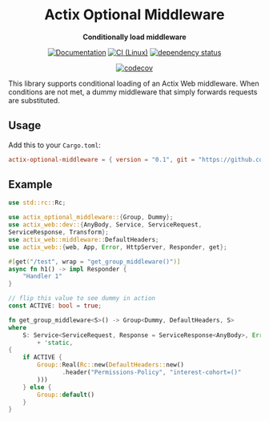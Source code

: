 <div align="center">
  <h1>Actix Optional Middleware</h1>
  <p>
    <strong>Conditionally load middleware</strong>
  </p>

[![Documentation](https://img.shields.io/badge/docs-master-blue)](https://realaravinth.github.io/actix-optional-middleware/actix_optional_middleware/)
[![CI (Linux)](https://github.com/realaravinth/actix-optional-middleware/actions/workflows/linux.yml/badge.svg)](https://github.com/realaravinth/actix-optional-middleware/actions/workflows/linux.yml)
[![dependency status](https://deps.rs/repo/github/realaravinth/actix-optional-middleware/status.svg)](https://deps.rs/repo/github/realaravinth/actix-optional-middleware)
<br />

[![codecov](https://codecov.io/gh/realaravinth/actix-optional-middleware/branch/master/graph/badge.svg?token=TYZXLOOHYQ)](https://codecov.io/gh/realaravinth/actix-optional-middleware)

</div>

This library supports conditional loading of an Actix Web middleware.
When conditions are not met, a dummy middleware that simply forwards
requests are substituted.

## Usage

Add this to your `Cargo.toml`:

```toml
actix-optional-middleware = { version = "0.1", git = "https://github.com/realaravinth/actix-optional-middleware" }
```

## Example

```rust
use std::rc::Rc;

use actix_optional_middleware::{Group, Dummy};
use actix_web::dev::{AnyBody, Service, ServiceRequest,
ServiceResponse, Transform};
use actix_web::middleware::DefaultHeaders;
use actix_web::{web, App, Error, HttpServer, Responder, get};

#[get("/test", wrap = "get_group_middleware()")]
async fn h1() -> impl Responder {
    "Handler 1"
}

// flip this value to see dummy in action
const ACTIVE: bool = true;

fn get_group_middleware<S>() -> Group<Dummy, DefaultHeaders, S>
where
    S: Service<ServiceRequest, Response = ServiceResponse<AnyBody>, Error = Error>
		+ 'static,
{
    if ACTIVE {
        Group::Real(Rc::new(DefaultHeaders::new()
               .header("Permissions-Policy", "interest-cohort=()"
        )))
    } else {
        Group::default()
    }
}
```
